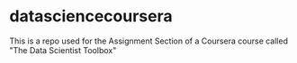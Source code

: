 datasciencecoursera
===================

This is a repo used for the Assignment Section of a Coursera course called "The Data Scientist Toolbox"
